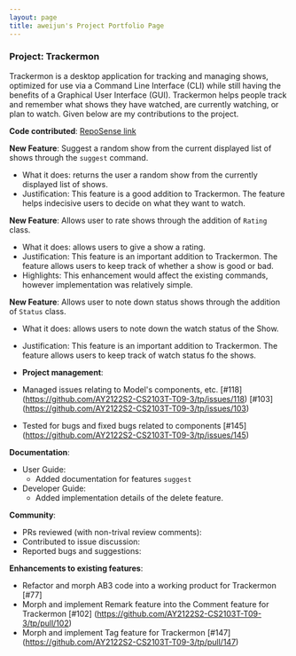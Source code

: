 ```yaml
---
layout: page
title: aweijun's Project Portfolio Page
---
```


### Project: Trackermon

Trackermon is a desktop application for tracking and managing shows, optimized for use via a Command Line Interface (CLI) while still having the benefits of a Graphical User Interface (GUI). Trackermon helps people track and remember what shows they have watched, are currently watching, or plan to watch.
Given below are my contributions to the project.

**Code contributed**: [RepoSense link](https://nus-cs2103-ay2122s2.github.io/tp-dashboard/?search=lowkaiwei98&sort=groupTitle&sortWithin=title&timeframe=commit&mergegroup=&groupSelect=groupByRepos&breakdown=true&checkedFileTypes=docs~functional-code~test-code~other&since=2022-02-18)

**New Feature**: Suggest a random show from the current displayed list of shows through the `suggest` command.
* What it does: returns the user a random show from the currently displayed list of shows.
* Justification: This feature is a good addition to Trackermon. The feature helps indecisive users to decide on what they want to watch.

**New Feature**: Allows user to rate shows through the addition of `Rating` class.
* What it does: allows users to give a show a rating.
* Justification: This feature is an important addition to Trackermon. The feature allows users to keep track of whether a show is good or bad.
* Highlights: This enhancement would affect the existing commands, however implementation was relatively simple.

**New Feature**: Allows user to note down status shows through the addition of `Status` class.
* What it does: allows users to note down the watch status of the Show.
* Justification: This feature is an important addition to Trackermon. The feature allows users to keep track of watch status fo the shows.

* **Project management**:
* Managed issues relating to Model's components, etc. [\#118] (https://github.com/AY2122S2-CS2103T-T09-3/tp/issues/118) [\#103] (https://github.com/AY2122S2-CS2103T-T09-3/tp/issues/103)
* Tested for bugs and fixed bugs related to components [\#145] (https://github.com/AY2122S2-CS2103T-T09-3/tp/issues/145)

**Documentation**:
* User Guide: 
  * Added documentation for features `suggest`
* Developer Guide:
  * Added implementation details of the delete feature.

**Community**:
* PRs reviewed (with non-trival review comments):
* Contributed to issue discussion:
* Reported bugs and suggestions:

**Enhancements to existing features**:
* Refactor and morph AB3 code into a working product for Trackermon [\#77]
* Morph and implement Remark feature into the Comment feature for Trackermon  [\#102] (https://github.com/AY2122S2-CS2103T-T09-3/tp/pull/102)
* Morph and implement Tag feature for Trackermon [\#147] (https://github.com/AY2122S2-CS2103T-T09-3/tp/pull/147)
